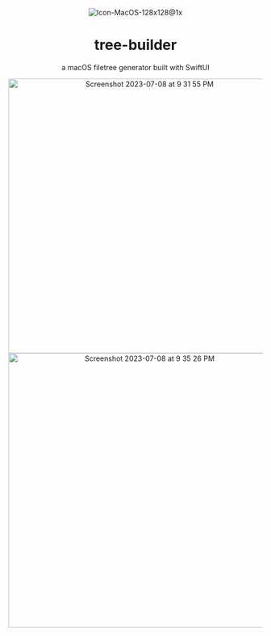 <div align="center">

![Icon-MacOS-128x128@1x](https://github.com/prestonmohr/tree-builder/assets/77995599/225b5354-0ffb-4482-b425-fcc6eec42655)

# tree-builder
a macOS filetree generator built with SwiftUI

<img width="544" alt="Screenshot 2023-07-08 at 9 31 55 PM" src="https://github.com/prestonmohr/tree-builder/assets/77995599/d76ae950-15cc-4278-b8e3-f05e33f3b314">

<img width="544" alt="Screenshot 2023-07-08 at 9 35 26 PM" src="https://github.com/prestonmohr/tree-builder/assets/77995599/708fec03-53cd-494d-a568-4d481f969ba4">


</div>
